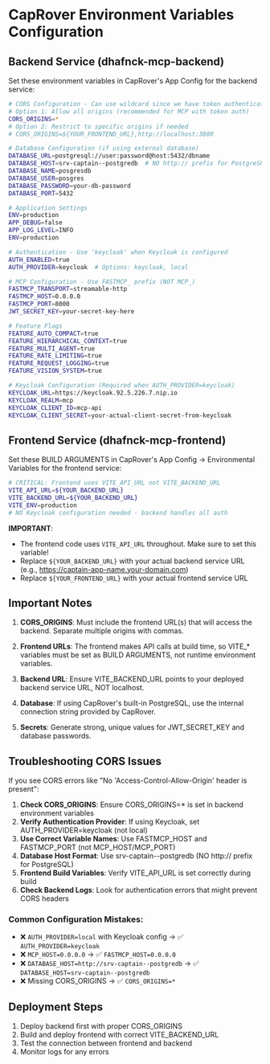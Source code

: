 # CapRover Environment Variables Configuration

## Backend Service (dhafnck-mcp-backend)

Set these environment variables in CapRover's App Config for the backend service:

```bash
# CORS Configuration - Can use wildcard since we have token authentication
# Option 1: Allow all origins (recommended for MCP with token auth)
CORS_ORIGINS=*
# Option 2: Restrict to specific origins if needed
# CORS_ORIGINS=${YOUR_FRONTEND_URL},http://localhost:3800

# Database Configuration (if using external database)
DATABASE_URL=postgresql://user:password@host:5432/dbname
DATABASE_HOST=srv-captain--postgredb  # NO http:// prefix for PostgreSQL
DATABASE_NAME=posgresdb
DATABASE_USER=posgres
DATABASE_PASSWORD=your-db-password
DATABASE_PORT=5432

# Application Settings
ENV=production
APP_DEBUG=false
APP_LOG_LEVEL=INFO
ENV=production

# Authentication - Use 'keycloak' when Keycloak is configured
AUTH_ENABLED=true
AUTH_PROVIDER=keycloak  # Options: keycloak, local

# MCP Configuration - Use FASTMCP_ prefix (NOT MCP_)
FASTMCP_TRANSPORT=streamable-http
FASTMCP_HOST=0.0.0.0
FASTMCP_PORT=8000
JWT_SECRET_KEY=your-secret-key-here

# Feature Flags
FEATURE_AUTO_COMPACT=true
FEATURE_HIERARCHICAL_CONTEXT=true
FEATURE_MULTI_AGENT=true
FEATURE_RATE_LIMITING=true
FEATURE_REQUEST_LOGGING=true
FEATURE_VISION_SYSTEM=true

# Keycloak Configuration (Required when AUTH_PROVIDER=keycloak)
KEYCLOAK_URL=https://keycloak.92.5.226.7.nip.io
KEYCLOAK_REALM=mcp
KEYCLOAK_CLIENT_ID=mcp-api
KEYCLOAK_CLIENT_SECRET=your-actual-client-secret-from-keycloak
```

## Frontend Service (dhafnck-mcp-frontend)

Set these BUILD ARGUMENTS in CapRover's App Config → Environmental Variables for the frontend service:

```bash
# CRITICAL: Frontend uses VITE_API_URL not VITE_BACKEND_URL
VITE_API_URL=${YOUR_BACKEND_URL}
VITE_BACKEND_URL=${YOUR_BACKEND_URL}
VITE_ENV=production
# NO Keycloak configuration needed - backend handles all auth
```

**IMPORTANT**: 
- The frontend code uses `VITE_API_URL` throughout. Make sure to set this variable!
- Replace `${YOUR_BACKEND_URL}` with your actual backend service URL (e.g., https://captain-app-name.your-domain.com)
- Replace `${YOUR_FRONTEND_URL}` with your actual frontend service URL

## Important Notes

1. **CORS_ORIGINS**: Must include the frontend URL(s) that will access the backend. Separate multiple origins with commas.

2. **Frontend URLs**: The frontend makes API calls at build time, so VITE_* variables must be set as BUILD ARGUMENTS, not runtime environment variables.

3. **Backend URL**: Ensure VITE_BACKEND_URL points to your deployed backend service URL, NOT localhost.

4. **Database**: If using CapRover's built-in PostgreSQL, use the internal connection string provided by CapRover.

5. **Secrets**: Generate strong, unique values for JWT_SECRET_KEY and database passwords.

## Troubleshooting CORS Issues

If you see CORS errors like "No 'Access-Control-Allow-Origin' header is present":

1. **Check CORS_ORIGINS**: Ensure CORS_ORIGINS=* is set in backend environment variables
2. **Verify Authentication Provider**: If using Keycloak, set AUTH_PROVIDER=keycloak (not local)
3. **Use Correct Variable Names**: Use FASTMCP_HOST and FASTMCP_PORT (not MCP_HOST/MCP_PORT)
4. **Database Host Format**: Use srv-captain--postgredb (NO http:// prefix for PostgreSQL)
5. **Frontend Build Variables**: Verify VITE_API_URL is set correctly during build
6. **Check Backend Logs**: Look for authentication errors that might prevent CORS headers

### Common Configuration Mistakes:

- ❌ `AUTH_PROVIDER=local` with Keycloak config → ✅ `AUTH_PROVIDER=keycloak`
- ❌ `MCP_HOST=0.0.0.0` → ✅ `FASTMCP_HOST=0.0.0.0`  
- ❌ `DATABASE_HOST=http://srv-captain--postgredb` → ✅ `DATABASE_HOST=srv-captain--postgredb`
- ❌ Missing CORS_ORIGINS → ✅ `CORS_ORIGINS=*`

## Deployment Steps

1. Deploy backend first with proper CORS_ORIGINS
2. Build and deploy frontend with correct VITE_BACKEND_URL
3. Test the connection between frontend and backend
4. Monitor logs for any errors